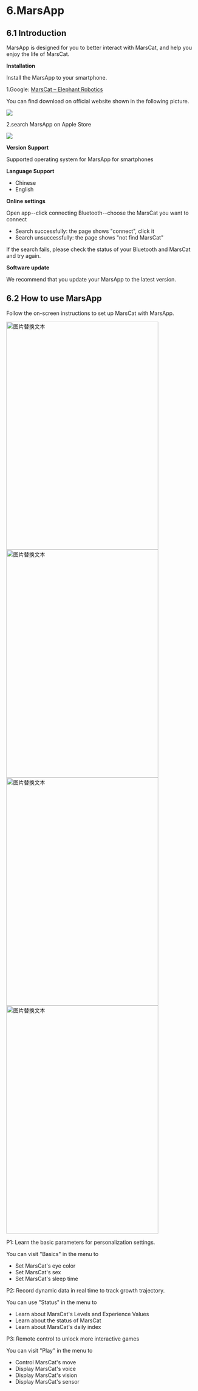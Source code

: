 # 6.MarsApp

## 6.1 Introduction

MarsApp is designed for you to better interact with MarsCat, and help you enjoy the life of MarsCat.

**Installation**

Install the MarsApp to your smartphone.

1.Google: [MarsCat – Elephant Robotics](https://www.elephantrobotics.com/en/mars-en/)

You can find download on official website shown in the following picture.

![](image/6-MarsApp/1622703039803.png)

2.search MarsApp on Apple Store

![](image/6-MarsApp/1622801259166.png)

**Version Support**

Supported operating system for MarsApp for smartphones

**Language Support**

- Chinese
- English

**Online settings**

Open app--click connecting Bluetooth--choose the MarsCat you want to connect

- Search successfully: the page shows "connect", click it
- Search unsuccessfully: the page shows "not find MarsCat"

If the search fails, please check the status of your Bluetooth and MarsCat and try again.

**Software update**

We recommend that you update your MarsApp to the latest version.

## 6.2 How to use MarsApp

Follow the on-screen instructions to set up MarsCat with MarsApp.

<img src="..\image\MarsCat_demo\_app1.png" alt="图片替换文本" width="400" height="600" align="bottom" />

<img src="..\image\MarsCat_demo\_app2.png" alt="图片替换文本" width="400" height="600" align="bottom" />

<img src="..\image\MarsCat_demo\_app3.png" alt="图片替换文本" width="400" height="600" align="bottom" />

<img src="..\image\MarsCat_demo\_app4.png" alt="图片替换文本" width="400" height="600" align="bottom" />

P1: Learn the basic parameters for personalization settings.

You can visit "Basics" in the menu to

- Set MarsCat's eye color
- Set MarsCat's sex
- Set MarsCat's sleep time

P2: Record dynamic data in real time to track growth trajectory.

You can use "Status" in the menu to

- Learn about MarsCat's Levels and Experience Values
- Learn about the status of MarsCat
- Learn about MarsCat's daily index

P3: Remote control to unlock more interactive games

You can visit "Play" in the menu to

- Control MarsCat's move
- Display MarsCat's voice
- Display MarsCat's vision
- Display MarsCat's sensor
